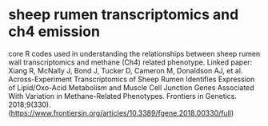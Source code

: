 # sheep rumen transcriptomics and ch4 emission
core R codes used in understanding the relationships between sheep rumen wall transcriptomics and methane (Ch4) related phenotype. 
Linked paper: Xiang R, McNally J, Bond J, Tucker D, Cameron M, Donaldson AJ, et al. Across-Experiment Transcriptomics of Sheep Rumen Identifies Expression of Lipid/Oxo-Acid Metabolism and Muscle Cell Junction Genes Associated With Variation in Methane-Related Phenotypes. Frontiers in Genetics. 2018;9(330). (https://www.frontiersin.org/articles/10.3389/fgene.2018.00330/full)

